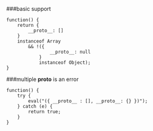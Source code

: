 ###basic support
          
```
function() {
    return {
        __proto__: []
    }
    instanceof Array
        && !({
                __proto__: null
            }
            instanceof Object);
}
```
###multiple __proto__ is an error
          
```
function() {
    try {
        eval("({ __proto__ : [], __proto__: {} })");
    } catch (e) {
        return true;
    }
}
```
